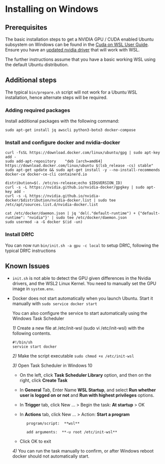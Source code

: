 # Installing on Windows

## Prerequisites

The basic installation steps to get a NVIDIA GPU / CUDA enabled Ubuntu subsystem on Windows can be found in the [Cuda on WSL User Guide](https://docs.nvidia.com/cuda/wsl-user-guide/index.html).  Ensure you have an [updated nvidia driver](https://developer.nvidia.com/cuda/wsl/download) that will work with WSL.

The further instructions assume that you have a basic working WSL using the default Ubuntu distribution.


## Additional steps

The typical `bin/prepare.sh` script will not work for a Ubuntu WSL installation, hence alternate steps will be required.

### Adding required packages

Install additional packages with the following command:

```
sudo apt-get install jq awscli python3-boto3 docker-compose
```

### Install and configure docker and nvidia-docker
```
curl -fsSL https://download.docker.com/linux/ubuntu/gpg | sudo apt-key add -
sudo add-apt-repository    "deb [arch=amd64] https://download.docker.com/linux/ubuntu $(lsb_release -cs) stable"
sudo apt-get update && sudo apt-get install -y --no-install-recommends docker-ce docker-ce-cli containerd.io

distribution=$(. /etc/os-release;echo $ID$VERSION_ID)
curl -s -L https://nvidia.github.io/nvidia-docker/gpgkey | sudo apt-key add -
curl -s -L https://nvidia.github.io/nvidia-docker/$distribution/nvidia-docker.list | sudo tee /etc/apt/sources.list.d/nvidia-docker.list

cat /etc/docker/daemon.json | jq 'del(."default-runtime") + {"default-runtime": "nvidia"}' | sudo tee /etc/docker/daemon.json
sudo usermod -a -G docker $(id -un)
```


### Install DRfC

You can now run `bin/init.sh -a gpu -c local` to setup DRfC, following the typical DRfC instructions

## Known Issues

* `init.sh` is not able to detect the GPU given differences in the Nvidia drivers, and the WSL2 Linux Kernel. You need to manually set the GPU image in `system.env`.
* Docker does not start automatically when you launch Ubuntu. Start it manually with `sudo service docker start` 

     You can also configure the service to start automatically using the Windows Task Scheduler
     
     *1)* Create a new file at /etc/init-wsl  (sudo vi /etc/init-wsl) with the following contents.
     
     ```
     #!/bin/sh
     service start docker
     ```
 
     *2)* Make the script executable `sudo chmod +x /etc/init-wsl`
       
     *3)* Open Task Scheduler in Windows 10
       
     - On the left, click **Task Scheduler Library** option, and then on the right, click **Create Task**
          
     - In **General** Tab, Enter Name **WSL Startup**, and select **Run whether user is logged on or not** and **Run with highest privileges** options.
         
     - In **Trigger** tab, click New ... > Begin the task: **At startup** > OK
        
     - In **Actions** tab, click New ... > Action: **Start a program**
                            
              program/script:  **wsl**
                   
              add arguments:  **-u root /etc/init-wsl**
                   
     - Click OK to exit
          
     *4)* You can run the task manually to confirm, or after Windows reboot docker should not automatically start.
